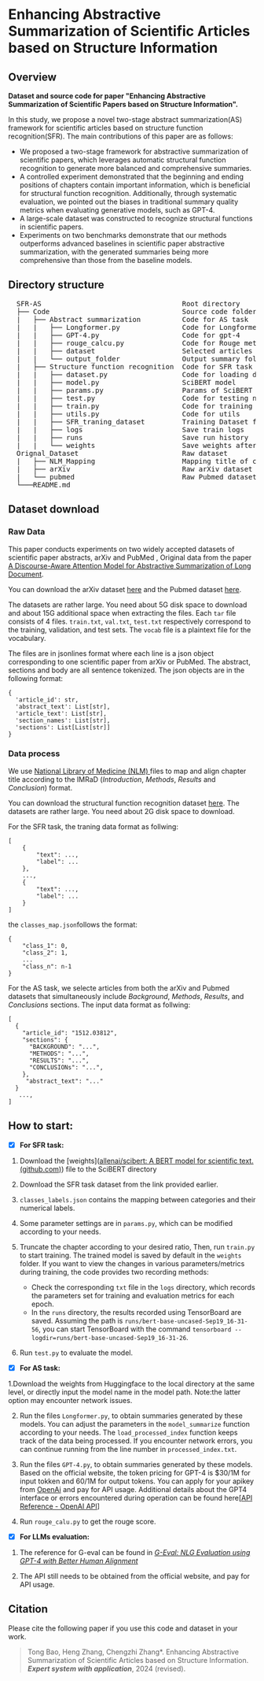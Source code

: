 # Enhancing Abstractive Summarization of Scientific Articles based on Structure Information


## Overview

**Dataset and source code for paper "Enhancing Abstractive Summarization of Scientific Papers based on Structure Information".**

In this study, we propose a novel two-stage abstract summarization(AS) framework for scientific articles based on structure function recognition(SFR). The main contributions of this paper are as follows:

  - We proposed a two-stage framework for abstractive summarization of scientific papers, which leverages automatic structural function recognition to generate more balanced and comprehensive summaries. 
  - A controlled experiment demonstrated that the beginning and ending positions of chapters contain important information, which is beneficial for structural function recognition. Additionally, through systematic evaluation, we pointed out the biases in traditional summary quality metrics when evaluating generative models, such as GPT-4.
  - A large-scale dataset was constructed to recognize structural functions in scientific papers.
  - Experiments on two benchmarks demonstrate that our methods outperforms advanced baselines in scientific paper abstractive summarization, with the generated summaries being more comprehensive than those from the baseline models.

## Directory structure

<pre>  SFR-AS                                  Root directory
  ├── Code                                Source code folder
  |   ├── Abstract summarization          Code for AS task
  |   |   ├── Longformer.py               Code for Longformer
  |   |   ├── GPT-4.py                    Code for gpt-4
  |   |   ├── rouge_calcu.py              Code for Rouge metric
  |   |   ├── dataset                     Selected articles from Pubmed and arXiv dataset
  |   |   └── output_folder               Output summary folder
  |   ├── Structure function recognition  Code for SFR task
  |   |   ├── dataset.py                  Code for loading data from dataset
  |   |   ├── model.py                    SciBERT model
  |   |   ├── params.py                   Params of SciBERT
  |   |   ├── test.py                     Code for testing new paragraphs
  |   |   ├── train.py                    Code for training
  |   |   ├── utils.py                    Code for utils
  |   |   ├── SFR_traning_dataset         Training Dataset folder for SFR task
  |   |   ├── logs                        Save train logs
  |   |   ├── runs                        Save run history
  |   |   └── weights                     Save weights after train
  Orignal_Dataset                         Raw dataset
  |   ├── NLM_Mapping                     Mapping title of chapter to IMRaD
  |   ├── arXiv                           Raw arXiv dataset
  |   └── pubmed                          Raw Pubmed dataset
  └───README.md
</pre>


## Dataset download

### Raw Data 

This paper conducts experiments on two widely accepted datasets of scientific paper abstracts, arXiv and PubMed , Original data from the paper [A Discourse-Aware Attention Model for Abstractive Summarization of Long Document](https://arxiv.org/abs/1804.05685 ). 

 You can download the arXiv dataset [here](https://archive.org/download/armancohan-long-summarization-paper-code/arxiv-dataset.zip)  and the Pubmed dataset [here](https://archive.org/download/armancohan-long-summarization-paper-code/pubmed-dataset.zip).

The datasets are rather large. You need about 5G disk space to download and about 15G additional space when extracting the files. Each `tar` file consists of 4 files. `train.txt`, `val.txt`, `test.txt` respectively correspond to the training, validation, and test sets. The `vocab` file is a plaintext file for the vocabulary.

The files are in jsonlines format where each line is a json object corresponding to one scientific paper from arXiv or PubMed. The abstract, sections and body are all sentence tokenized. The json objects are in the following format:

```
{ 
  'article_id': str,
  'abstract_text': List[str],
  'article_text': List[str],
  'section_names': List[str],
  'sections': List[List[str]]
}
```

### Data process

We use [National Library of Medicine (NLM) ]([lhncbc.nlm.nih.gov/ii/areas/structured-abstracts/downloads/Structured-Abstracts-Labels-102615.txt](https://www.lhncbc.nlm.nih.gov/ii/areas/structured-abstracts/downloads/Structured-Abstracts-Labels-102615.txt))files to map and align chapter title according to the IMRaD (*Introduction*, *Methods*, *Results* and *Conclusion*)  format.

 You can download the structural function recognition dataset [here](https://doi.org/10.5281/zenodo.13772003). The datasets are rather large. You need about 2G disk space to download.

For the SFR task, the traning data format as follwing:

```
[
    {
        "text": ..., 
        "label": ...
    }, 
    ..., 
    {
        "text": ..., 
        "label": ...
    }
]
```

the `classes_map.json`follows the format:

```
{
    "class_1": 0,
    "class_2": 1,
    ...
    "class_n": n-1
}
```

For the AS task, we selecte articles from both the arXiv and Pubmed datasets that simultaneously include *Background*, *Methods*, *Results*, and *Conclusions* sections. The input data format as follwing:

```
[
  {
    "article_id": "1512.03812",
    "sections": {
      "BACKGROUND": "...",
      "METHODS": "...",
      "RESULTS": "...",
      "CONCLUSIONs": "...",
  	},
     "abstract_text": "..."
  }
   ..., 
]   
```

## How to start:

- [x] **For SFR task:**

1. Download the [weights]([allenai/scibert: A BERT model for scientific text. (github.com)](https://github.com/allenai/scibert)) file to the SciBERT directory
   
2. Download the SFR task dataset from the link provided earlier.
   
3. `classes_labels.json` contains the mapping between categories and their numerical labels. 

4. Some parameter settings are in `params.py`, which can be modified according to your needs.

5. Truncate the chapter according to your desired  ratio, Then, run `train.py` to start training. The trained model is saved by default in the `weights` folder. If you want to view the changes in various parameters/metrics during training, the code provides two recording methods:

   - Check the corresponding `txt` file in the `logs` directory, which records the parameters set for training and evaluation metrics for each epoch.
   - In the `runs` directory, the results recorded using TensorBoard are saved. Assuming the path is `runs/bert-base-uncased-Sep19_16-31-56`, you can start TensorBoard with the command `tensorboard --logdir=runs/bert-base-uncased-Sep19_16-31-26`.

6. Run `test.py` to evaluate the model. 


- [x] **For AS task:**

1.Download the weights from Huggingface to the local directory at the same level, or directly input the model name in the model path. Note:the latter option may encounter network issues.

2. Run the files `Longformer.py`,  to obtain summaries generated by these models. You can adjust the parameters in the `model_summarize` function according to your needs. The `load_processed_index` function keeps track of the data being processed. If you encounter network errors, you can continue running from the line number in `processed_index.txt`.

3. Run the files `GPT-4.py`,  to obtain summaries generated by these models. Based on the official website, the token pricing for GPT-4 is $30/1M for input tokken and 60/1M for output tokens. You can  apply for your apikey from [OpenAi]([OpenAI](https://openai.com/) ) and pay for API usage. Additional details about the GPT4 interface or errors encountered during operation can be found here[[API Reference - OpenAI API](https://platform.openai.com/docs/api-reference)]

4. Run `rouge_calu.py` to get the rouge score.


- [x] **For LLMs evaluation:**

1. The reference for G-eval can be found in [*G-Eval: NLG Evaluation using GPT-4 with Better Human Alignment*](https://arxiv.org/pdf/2303.16634) 

2. The API still needs to be obtained from the official website, and pay for API usage.


## Citation

Please cite the following paper if you use this code and dataset in your work.

>Tong Bao, Heng Zhang, Chengzhi Zhang\*. Enhancing Abstractive Summarization of Scientific Articles based on Structure Information. ***Expert system with application***, 2024 (revised).

